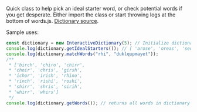 Quick class to help pick an ideal starter word, or check potential words if you get desperate. Either import the class or start throwing logs at the bottom of words.js. [Dictionary source](https://raw.githubusercontent.com/dwyl/english-words/master/words_dictionary.json).

Sample uses:

```js
const dictionary = new InteractiveDictionary(5); // Initialize dictionary of 5 letter words
console.log(dictionary.getIdealStarters()); // [ 'arose', 'oreas', 'seora' ]
console.log(dictionary.matchWords("rhi", "duklqupmayet"));
/**
 * ['birch', 'chiro', 'chirr',
 * 'choir', 'chris', 'girsh',
 * 'ichor', 'irish', 'rhino',
 * 'rinch', 'rishi', 'roshi',
 * 'shirr', 'shris', 'sirih',
 * 'whirr', 'whirs']
 */
console.log(dictionary.getWords()); // returns all words in dictionary
```
